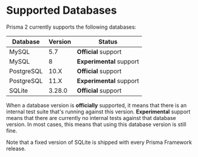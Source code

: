 # Supported Databases

Prisma 2 currently supports the following databases:

| Database | Version | Status |
| --- | --- | --- |
| MySQL | 5.7 | **Official** support | 
| MySQL | 8 | **Experimental** support |
| PostgreSQL |  10.X | **Official** support |
| PostgreSQL |  11.X | **Experimental** support |
| SQLite | 3.28.0 | **Official** support |

When a database version is **officially** supported, it means that there is an internal test suite that's running against this version. **Experimental** support means that there are currently no internal tests against that database version. In most cases, this means that using this database version is still fine.

Note that a fixed version of SQLite is shipped with every Prisma Framework release.
